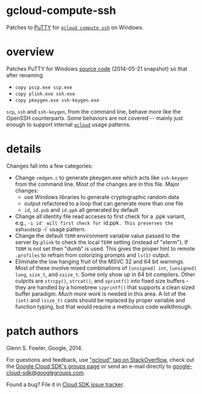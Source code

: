 gcloud-compute-ssh
==================

Patches to [PuTTY](http://www.chiark.greenend.org.uk/~sgtatham/putty/download.html) for [`gcloud compute ssh`](https://developers.google.com/cloud/sdk/gcloud/reference/compute/ssh) on Windows.

overview
========

Patches PuTTY for Windows [source code](http://tartarus.org/~simon/putty-snapshots/putty-src.zip) (2014-05-21 snapshot) so that after renaming

  - `copy pscp.exe scp.exe`
  - `copy plink.exe ssh.exe`
  - `copy pkeygen.exe ssh-keygen.exe`

`scp`, `ssh` and `ssh-keygen`, from the command line, behave more like the
OpenSSH counterparts. Some behaviors are not covered -- mainly just enough to
support internal [`gcloud`](https://developers.google.com/cloud/sdk) usage patterns.

details
=======

Changes fall into a few categories:
* Change `cmdgen.c` to generate pkeygen.exe which acts like `ssh-keygen` from the
  command line. Most of the changes are in this file. Major changes:
    - use Windows libraries to generate cryptographic random data
    - output refactored to a loop that can generate more than one file
    - `id`, `id.pub` and `id.ppk` all generated by default
* Change all identity file read acceses to first check for a .ppk variant, e.g.,
  `-i id' will first check for `id.ppk`. This preserves the `ssh` and `scp -i` 
  usage pattern.
* Change the default `TERM` environment variable value passed to the server by
  `plink` to check the local `TERM` setting (instead of "xterm"). If `TERM` is not 
  set then "dumb" is used. This gives the proper hint to remote `.profiles` to
  refrain from colorizing prompts and `ls(1)` output.
* Eliminate the low hanging fruit of the MSVC 32 and 64 bit warnings. Most of
  these involve mixed combinations of `[unsigned] int`, `[unsigned] long`, `size_t`,
  and `ssize_t`. Some only show up in 64 bit compilers. Other culprits are
  `strcpy()`, `strcat()`, and `sprintf()` into fixed size buffers - they are handled
  by a homebrew `szprintf()` that supports a clean sized buffer paradigm. *Much
  more work* is needed in this area. A lot of the `(int)` and `(size_t)` casts
  should be replaced by proper variable and function typing, but that would
  require a meticulous code walkthrough.

patch authors
=============

Glenn S. Fowler, Google, 2014.

For questions and feedback, use ["gcloud" tag on StackOverflow](http://stackoverflow.com/questions/tagged/gcloud), check out the [Google Cloud SDK's groups page](https://groups.google.com/forum/?fromgroups#!forum/google-cloud-sdk) or send an e-mail directly to google-cloud-sdk@googlegroups.com.

Found a bug? File it in [Cloud SDK issue tracker](https://code.google.com/p/google-cloud-sdk/issues/list).
